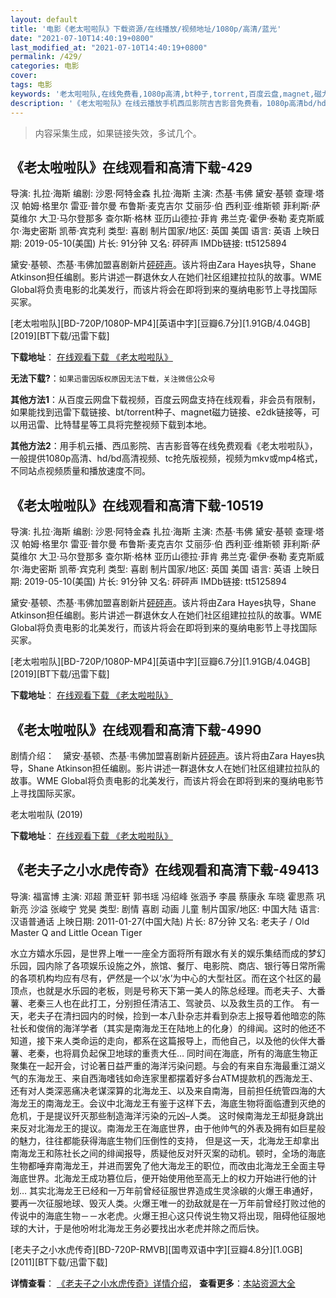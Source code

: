 ```yaml
---
layout: default
title: '电影《老太啦啦队》下载资源/在线播放/视频地址/1080p/高清/蓝光'
date: "2021-07-10T14:40:19+0800"
last_modified_at: "2021-07-10T14:40:19+0800"
permalink: /429/
categories: 电影
cover:
tags: 电影
keywords: '老太啦啦队,在线免费看,1080p高清,bt种子,torrent,百度云盘,magnet,磁力链,迅雷下载资源'
description: '《老太啦啦队》在线云播放手机西瓜影院吉吉影音免费看，1080p高清bd/hd未删减完整版和tc抢先枪版，mkv/mp4格式，附带bt/torrent种子、magnet/磁力链、百度云盘、网盘资源迅雷下载链接'
---
```


>内容采集生成，如果链接失效，多试几个。


## 《老太啦啦队》在线观看和高清下载-429

导演: 扎拉·海斯 编剧: 沙恩·阿特金森 扎拉·海斯 主演: 杰基·韦佛 黛安·基顿 查理·塔汉 帕姆·格里尔 雷亚·普尔曼 布鲁斯·麦克吉尔 艾丽莎·伯 西利亚·维斯顿 菲利斯·萨莫维尔 大卫·马尔登那多 查尔斯·格林 亚历山德拉·菲肯 弗兰克·霍伊·泰勒 麦克斯威尔·海史密斯 凯蒂·宾克利 类型: 喜剧 制片国家/地区: 英国 美国 语言: 英语 上映日期: 2019-05-10(美国) 片长: 91分钟 又名: 砰砰声 IMDb链接: tt5125894

黛安·基顿、杰基·韦佛加盟喜剧新片[砰砰声](Poms，暂译)。该片将由Zara Hayes执导，Shane Atkinson担任编剧。影片讲述一群退休女人在她们社区组建拉拉队的故事。WME Global将负责电影的北美发行，而该片将会在即将到来的戛纳电影节上寻找国际买家。


[老太啦啦队][BD-720P/1080P-MP4][英语中字][豆瓣6.7分][1.91GB/4.04GB][2019][BT下载/迅雷下载]

**下载地址**： [在线观看下载 《老太啦啦队》](https://www.btdx8.com/torrent/lttlld_2019.html) 


**无法下载?**：`如果迅雷因版权原因无法下载，关注微信公众号 `

**其他方法1**：从百度云网盘下载视频，百度云网盘支持在线观看，非会员有限制，如果能找到迅雷下载链接、bt/torrent种子、magnet磁力链接、e2dk链接等，可以用迅雷、比特彗星等工具将完整视频下载到本地。

**其他方法2**：用手机云播、西瓜影院、吉吉影音等在线免费观看《老太啦啦队》，一般提供1080p高清、hd/bd高清视频、tc抢先版视频，视频为mkv或mp4格式，不同站点视频质量和播放速度不同。


## 《老太啦啦队》在线观看和高清下载-10519

导演: 扎拉·海斯 编剧: 沙恩·阿特金森 扎拉·海斯 主演: 杰基·韦佛 黛安·基顿 查理·塔汉 帕姆·格里尔 雷亚·普尔曼 布鲁斯·麦克吉尔 艾丽莎·伯 西利亚·维斯顿 菲利斯·萨莫维尔 大卫·马尔登那多 查尔斯·格林 亚历山德拉·菲肯 弗兰克·霍伊·泰勒 麦克斯威尔·海史密斯 凯蒂·宾克利 类型: 喜剧 制片国家/地区: 英国 美国 语言: 英语 上映日期: 2019-05-10(美国) 片长: 91分钟 又名: 砰砰声 IMDb链接: tt5125894

黛安·基顿、杰基·韦佛加盟喜剧新片[砰砰声](Poms，暂译)。该片将由Zara Hayes执导，Shane Atkinson担任编剧。影片讲述一群退休女人在她们社区组建拉拉队的故事。WME Global将负责电影的北美发行，而该片将会在即将到来的戛纳电影节上寻找国际买家。


[老太啦啦队][BD-720P/1080P-MP4][英语中字][豆瓣6.7分][1.91GB/4.04GB][2019][BT下载/迅雷下载]

**下载地址**： [在线观看下载 《老太啦啦队》](https://www.btdx8.com/torrent/lttlld_2019.html) 


## 《老太啦啦队》在线观看和高清下载-4990

剧情介绍：　黛安·基顿、杰基·韦佛加盟喜剧新片[砰砰声](Poms，暂译)。该片将由Zara Hayes执导，Shane Atkinson担任编剧。影片讲述一群退休女人在她们社区组建拉拉队的故事。WME Global将负责电影的北美发行，而该片将会在即将到来的戛纳电影节上寻找国际买家。


老太啦啦队 (2019)

**下载地址**： [在线观看下载 《老太啦啦队》](https://www.btbtdy.me/btdy/dy16864.html) 


## 《老夫子之小水虎传奇》在线观看和高清下载-49413

导演: 福富博 主演: 邓超 萧亚轩 郭书瑶 冯绍峰 张涵予 李晨 蔡康永 车晓 霍思燕 巩新亮 沙溢 张峻宁 党昊 类型: 剧情 喜剧 动画 儿童 制片国家/地区: 中国大陆 语言: 汉语普通话 上映日期: 2011-01-27(中国大陆) 片长: 87分钟 又名: 老夫子 / Old Master Q and Little Ocean Tiger

水立方嬉水乐园，是世界上唯一一座全方面将所有跟水有关的娱乐集结而成的梦幻乐园，园内除了各项娱乐设施之外，旅馆、餐厅、电影院、商店、银行等日常所需的各项机构均应有尽有，俨然是一个以‘水’为中心的大型社区。而在这个社区的最顶点，也就是水乐园的老板，则是号称天下第一美人的陈总经理。而老夫子、大番薯、老秦三人也在此打工，分别担任清洁工、驾驶员、以及救生员的工作。 有一天，老夫子在清扫园内的时候，捡到一本八卦杂志并看到杂志上报导着他暗恋的陈社长和俊俏的海洋学者（其实是南海龙王在陆地上的化身）的绯闻。这时的他还不知道，接下来人类命运的走向，都系在这篇报导上，而他自己，以及他的伙伴大番薯、老秦，也将肩负起保卫地球的重责大任… 同时间在海底，所有的海底生物正聚集在一起开会，讨论著日益严重的海洋污染问题。与会的有来自东海最重江湖义气的东海龙王、来自西海嗜钱如命连家里都摆着好多台ATM提款机的西海龙王、还有对人类深恶痛决老谋深算的北海龙王、以及来自南海，目前担任统管四海的大海龙王的南海龙王。会议中北海龙王有鉴于这样下去，海底生物将面临遭到灭绝的危机，于是提议歼灭那些制造海洋污染的元凶–人类。 这时候南海龙王却挺身跳出来反对北海龙王的提议。南海龙王在海底世界，由于他帅气的外表及拥有如巨星般的魅力，往往都能获得海底生物们压倒性的支持， 但是这一天，北海龙王却拿出南海龙王和陈社长之间的绯闻报导，质疑他反对歼灭案的动机。顿时，全场的海底生物都唾弃南海龙王，并进而罢免了他大海龙王的职位，而改由北海龙王全面主导海底世界。北海龙王成功篡位后，便开始使用他至高无上的权力开始进行他的计划… 其实北海龙王已经和一万年前曾经征服世界造成生灵涂碳的火爆王串通好，要再一次征服地球、毁灭人类。火爆王唯一的劲敌就是在一万年前曾经打败过他的传说中的海底生物－－水老虎。火爆王担心这只传说生物又将出现，阻碍他征服地球的大计，于是他吩咐北海龙王务必要找出水老虎并除之而后快。


[老夫子之小水虎传奇][BD-720P-RMVB][国粤双语中字][豆瓣4.8分][1.0GB][2011][BT下载/迅雷下载]

**详情查看**： [《老夫子之小水虎传奇》详情介绍](/movie/49413/)， **查看更多**：[本站资源大全](/movie/t/all/)

